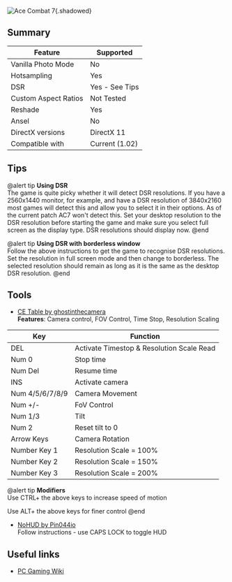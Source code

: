 ![Ace Combat 7](Images\ac7header.png "Shot by Ghostinthecamera"){.shadowed}

## Summary

Feature | Supported
--|--
Vanilla Photo Mode | No
Hotsampling | Yes
DSR | Yes - See Tips
Custom Aspect Ratios | Not Tested
Reshade | Yes
Ansel | No
DirectX versions | DirectX 11
Compatible with | Current (1.02)

## Tips

@alert tip
**Using DSR**  
The game is quite picky whether it will detect DSR resolutions. If you have a 2560x1440 monitor, for example, and have a DSR resolution of 3840x2160 most games will detect this and allow you to select it in their options. As of the current patch AC7 won't detect this. Set your desktop resolution to the DSR resolution before starting the game and make sure you select full screen as the display type. DSR resolutions should display now.
@end

@alert tip
**Using DSR with borderless window**  
Follow the above instructions to get the game to recognise DSR resolutions. Set the resolution in full screen mode and then change to borderless. The selected resolution should remain as long as it is the same as the desktop DSR resolution.
@end
 
## Tools

* [CE Table by ghostinthecamera](..\CheatTables\AceCombat7v1.02.CT)  
**Features**: Camera control, FOV Control, Time Stop, Resolution Scaling

Key | Function
--|--
DEL | Activate Timestop & Resolution Scale Read
Num 0 | Stop time
Num Del | Resume time
INS | Activate camera
Num 4/5/6/7/8/9 | Camera Movement
Num +/- | FoV Control
Num 1/3 | Tilt
Num 2 | Reset tilt to 0
Arrow Keys | Camera Rotation
Number Key 1 | Resolution Scale = 100%
Number Key 2 | Resolution Scale = 150%
Number Key 3 | Resolution Scale = 200%

@alert tip
**Modifiers**  
Use CTRL+ the above keys to increase speed of motion

Use ALT+ the above keys for finer control
@end


* [NoHUD by Pin044io](https://www.mediafire.com/file/vxnm98zjti9lo6y/ACE_COMBAT+7_HUDTOGGLE.rar)  
Follow instructions - use CAPS LOCK to toggle HUD

## Useful links

* [PC Gaming Wiki](https://acecombat.fandom.com/wiki/Ace_Combat_7:_Skies_Unknown)